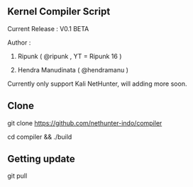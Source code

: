 ## Kernel Compiler Script

Current Release : V0.1 BETA

Author :

1. Ripunk ( @ripunk , YT = Ripunk 16 )

2. Hendra Manudinata ( @hendramanu )

Currently only support Kali NetHunter, will adding more soon.

## Clone

git clone https://github.com/nethunter-indo/compiler

cd compiler && ./build

## Getting update

git pull

